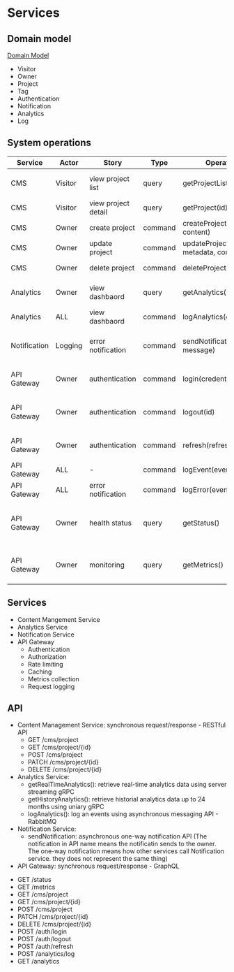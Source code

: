 # Services 

## Domain model 
[Domain Model](https://www.figma.com/board/KbTFzGSjoDWLn48sB3dicG/Server?node-id=0-1&p=f&t=gtjuR8M1aZok18ya-0)
- Visitor 
- Owner 
- Project 
- Tag
- Authentication 
- Notification 
- Analytics 
- Log

## System operations

| Service      | Actor   | Story               | Type    | Operation                            | Description                          | 
| ------------ | ------- | ------------------- | ------- | ------------------------------------ | ------------------------------------ | 
| CMS          | Visitor | view project list   | query   | getProjectList()                     | retrieve a list of projects          | 
| CMS          | Visitor | view project detail | query   | getProject(id)                       | retrieve a project                   | 
| CMS          | Owner   | create project      | command | createProject(metadata, content)     | create a project                     | 
| CMS          | Owner   | update project      | command | updateProject(id, metadata, content) | update a project                     | 
| CMS          | Owner   | delete project      | command | deleteProject(id)                    | delete a project                     |  
| Analytics    | Owner   | view dashbaord      | query   | getAnalytics()                       | retrieve web traffic data            | 
| Analytics    | ALL     | view dashbaord      | command | logAnalytics(eventData)              | logs web traffic data                | 
| Notification | Logging | error notification  | command | sendNotification(id, message)        | sends an error notification to owner | 
| API Gateway  | Owner   | authentication      | command | login(credentials)                   | log the owner into the system        | 
| API Gateway  | Owner   | authentication      | command | logout(id)                           | log the owner out of the system      |
| API Gateway  | Owner   | authentication      | command | refresh(refreshToken)                | refresh access token                 | 
| API Gateway  | ALL     | -                   | command | logEvent(eventData)                  | logs system events                   | 
| API Gateway  | ALL     | error notification  | command | logError(eventData)                  | logs system errors                   | 
| API Gateway  | Owner   | health status       | query   | getStatus()                          | return health status of the Gateway  | 
| API Gateway  | Owner   | monitoring          | query   | getMetrics()                         | return metric on API usage and perf  | 

## Services 
- Content Mangement Service
- Analytics Service
- Notification Service
- API Gateway 
  - Authentication
  - Authorization
  - Rate limiting
  - Caching
  - Metrics collection
  - Request logging

## API 
- Content Management Service: synchronous request/response - RESTful API 
  - GET /cms/project 
  - GET /cms/project/{id} 
  - POST /cms/project 
  - PATCH /cms/project/{id} 
  - DELETE /cms/project/{id} 
- Analytics Service: 
  - getRealTimeAnalytics(): retrieve real-time analytics data using server streaming gRPC
  - getHistoryAnalytics(): retrieve historial analytics data up to 24 months using uniary gRPC
  - logAnalytics(): log an events using asynchronous messaging API - RabbitMQ
- Notification Service: 
  - sendNotification: asynchronous one-way notification API (The notification in API name means the notificatin sends to the owner. The one-way notification means how other services call Notification service. they does not represent the same thing)
- API Gateway: synchronous request/response - GraphQL
<!-- TODO: rewrite those endpoint definition using GraphQL -->
  - GET /status 
  - GET /metrics 
  - GET /cms/project 
  - GET /cms/project/{id} 
  - POST /cms/project 
  - PATCH /cms/project/{id} 
  - DELETE /cms/project/{id} 
  - POST /auth/login
  - POST /auth/logout
  - POST /auth/refresh
  - POST /analytics/log
  - GET /analytics